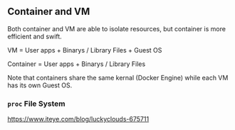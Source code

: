 ## Container and VM

Both container and VM are able to isolate resources, but container is more efficient and swift.

VM = User apps + Binarys / Library Files + Guest OS

Container = User apps + Binarys / Library Files

Note that containers share the same kernal (Docker Engine) while each VM has its own Guest OS.

### `proc` File System

https://www.iteye.com/blog/luckyclouds-675711
